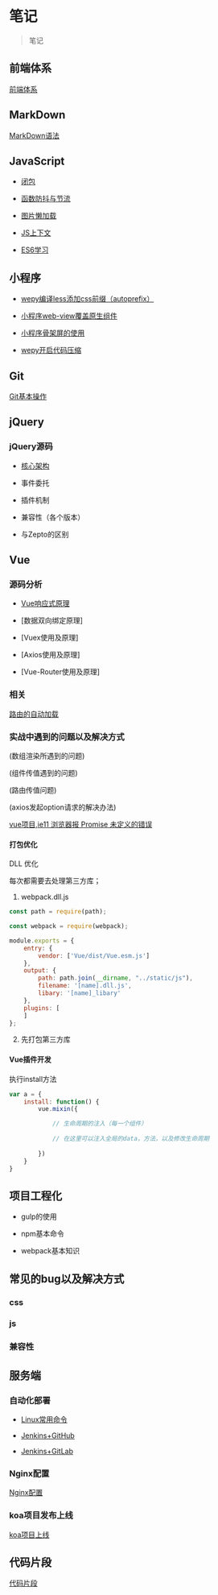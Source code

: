 # 笔记

> 笔记

## 前端体系

[前端体系](https://cdn.forguo.com/assets/imgs/f2e-map.png)

## MarkDown

[MarkDown语法](./MarkdownLang.md)

## JavaScript

- [闭包]()

- [函数防抖与节流](./js/debounceAndThrottle.md)

- [图片懒加载](./js/lazyLoad.md)

- [JS上下文](./js/content.md)

- [ES6学习](./js/es6.md)

## 小程序

- [wepy编译less添加css前缀（autoprefix）](./wxApp/autoprefix.md)

- [小程序web-view覆盖原生组件](./wxApp/webview.md)

- [小程序骨架屏的使用](./wxApp/wxapp-skeleton.md)

- [wepy开启代码压缩](./wxApp/wepy-minify.md)

## Git

[Git基本操作](Git/Git.md)

## jQuery

### jQuery源码

- [核心架构](jQuery/jQuery.core..md)

- 事件委托

- 插件机制

- 兼容性（各个版本）

- 与Zepto的区别

## Vue

### 源码分析

- [Vue响应式原理](./Vue/theory.md)

- [数据双向绑定原理]

- [Vuex使用及原理]

- [Axios使用及原理]
 
- [Vue-Router使用及原理]

### 相关

[路由的自动加载](./Vue/auto-route.md)

### 实战中遇到的问题以及解决方式

(数组渲染所遇到的问题)

(组件传值遇到的问题)

(路由传值问题)

(axios发起option请求的解决办法)

 [vue项目,ie11 浏览器报 Promise 未定义的错误](./js/polyfill.md)


#### 打包优化

DLL 优化

每次都需要去处理第三方库；

1. webpack.dll.js

```javascript
const path = require(path);

const webpack = require(webpack);

module.exports = {
    entry: {
        vendor: ['Vue/dist/Vue.esm.js']
    },
    output: {
        path: path.join(__dirname, "../static/js"),
        filename: '[name].dll.js',
        libary: '[name]_libary'
    },
    plugins: [
    ]
};
```

2. 先打包第三方库

#### Vue插件开发

执行install方法

```javascript
var a = {
    install: function() {
        vue.mixin({

            // 生命周期的注入（每一个组件） 
            
            // 在这里可以注入全局的data，方法，以及修改生命周期
    
        })
    }
}
```

## 项目工程化

- gulp的使用

- npm基本命令

- webpack基本知识

##  常见的bug以及解决方式

### css

### js

### 兼容性

## 服务端

### 自动化部署

- [Linux常用命令](Serve/linux-bash.md)

- [Jenkins+GitHub](Serve/Jenkins+GitHub.md)

- [Jenkins+GitLab](Serve/Jenkins+GitLab.md)

### Nginx配置

[Nginx配置](./Serve/Nginx.md)

### koa项目发布上线

[koa项目上线](./Serve/koa.md)

## 代码片段

[代码片段](./Codes/codes.md)
